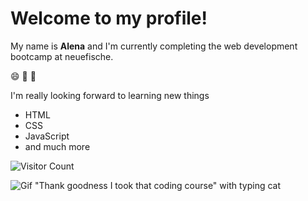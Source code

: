 # Welcome to my profile!

My name is **Alena** and I'm currently completing the web development bootcamp at neuefische.

:smile: :clap: :100:

I'm really looking forward to learning new things 

- HTML
- CSS
- JavaScript
- and much more

![Visitor Count](https://profile-counter.glitch.me/{aaaleeenaaa}/count.svg)

![Gif "Thank goodness I took that coding course" with typing cat](https://media2.giphy.com/media/scZPhLqaVOM1qG4lT9/giphy.gif?cid=ecf05e47bukss6h6w1sasl7di4gobg1rm3xhb0lq4k48p7zh&rid=giphy.gif&ct=g)

